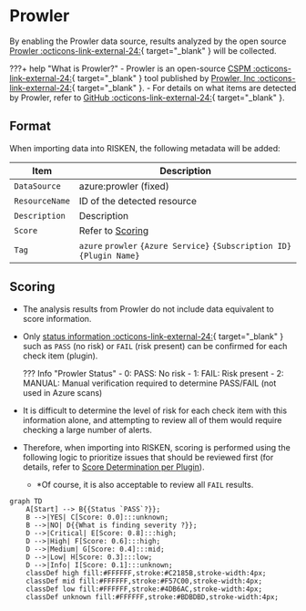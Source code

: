# Prowler

By enabling the Prowler data source, results analyzed by the open source [Prowler :octicons-link-external-24:](https://github.com/prowler-cloud/prowler){ target="_blank" } will be collected.

???+ help "What is Prowler?"
    - Prowler is an open-source [CSPM :octicons-link-external-24:](https://docs.prowler.com/projects/prowler-open-source/en/latest/){ target="_blank" } tool published by [Prowler, Inc :octicons-link-external-24:](https://prowler.com/){ target="_blank" }.
    - For details on what items are detected by Prowler, refer to [GitHub :octicons-link-external-24:](https://github.com/prowler-cloud/prowler/tree/master/prowler/providers/azure/services){ target="_blank" }.

## Format

When importing data into RISKEN, the following metadata will be added:

| Item            | Description                                                      |
| -------------- | ---------------------------------------------------------------- |
| `DataSource`   | azure:prowler (fixed)                                            |
| `ResourceName` | ID of the detected resource                                      |
| `Description`  | Description                                                      |
| `Score`        | Refer to [Scoring](/azure/prowler/#_2)                           |
| `Tag`          | `azure` `prowler` `{Azure Service}` `{Subscription ID}` ` {Plugin Name}` |

## Scoring

- The analysis results from Prowler do not include data equivalent to score information.
- Only [status information :octicons-link-external-24:](https://docs.prowler.com/projects/prowler-open-source/en/latest/developer-guide/checks/#check-status){ target="_blank" } such as `PASS` (no risk) or `FAIL` (risk present) can be confirmed for each check item (plugin).

    ??? Info "Prowler Status"
        - 0: PASS: No risk
        - 1: FAIL: Risk present
        - 2: MANUAL: Manual verification required to determine PASS/FAIL (not used in Azure scans)

- It is difficult to determine the level of risk for each check item with this information alone, and attempting to review all of them would require checking a large number of alerts.
- Therefore, when importing into RISKEN, scoring is performed using the following logic to prioritize issues that should be reviewed first (for details, refer to [Score Determination per Plugin](/azure/prowler/#_3)).
    - *Of course, it is also acceptable to review all `FAIL` results.

```mermaid
graph TD
    A[Start] --> B{{Status `PASS`?}};
    B -->|YES| C[Score: 0.0]:::unknown;
    B -->|NO| D{{What is finding severity ?}};
    D -->|Critical| E[Score: 0.8]:::high;
    D -->|High| F[Score: 0.6]:::high;
    D -->|Medium| G[Score: 0.4]:::mid;
    D -->|Low| H[Score: 0.3]:::low;
    D -->|Info| I[Score: 0.1]:::unknown;
    classDef high fill:#FFFFFF,stroke:#C2185B,stroke-width:4px;
    classDef mid fill:#FFFFFF,stroke:#F57C00,stroke-width:4px;
    classDef low fill:#FFFFFF,stroke:#4DB6AC,stroke-width:4px;
    classDef unknown fill:#FFFFFF,stroke:#BDBDBD,stroke-width:4px;
```
